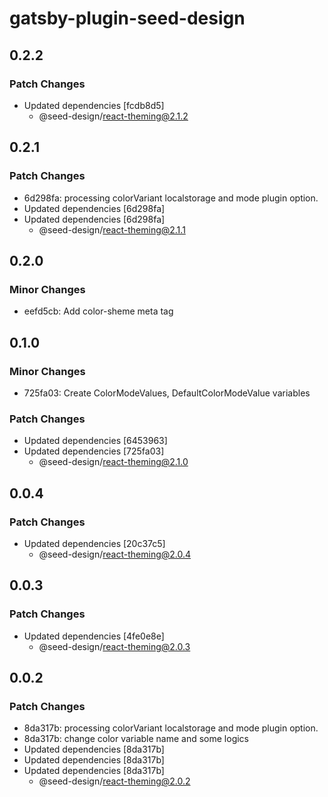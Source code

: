 # gatsby-plugin-seed-design

## 0.2.2

### Patch Changes

- Updated dependencies [fcdb8d5]
  - @seed-design/react-theming@2.1.2

## 0.2.1

### Patch Changes

- 6d298fa: processing colorVariant localstorage and mode plugin option.
- Updated dependencies [6d298fa]
- Updated dependencies [6d298fa]
  - @seed-design/react-theming@2.1.1

## 0.2.0

### Minor Changes

- eefd5cb: Add color-sheme meta tag

## 0.1.0

### Minor Changes

- 725fa03: Create ColorModeValues, DefaultColorModeValue variables

### Patch Changes

- Updated dependencies [6453963]
- Updated dependencies [725fa03]
  - @seed-design/react-theming@2.1.0

## 0.0.4

### Patch Changes

- Updated dependencies [20c37c5]
  - @seed-design/react-theming@2.0.4

## 0.0.3

### Patch Changes

- Updated dependencies [4fe0e8e]
  - @seed-design/react-theming@2.0.3

## 0.0.2

### Patch Changes

- 8da317b: processing colorVariant localstorage and mode plugin option.
- 8da317b: change color variable name and some logics
- Updated dependencies [8da317b]
- Updated dependencies [8da317b]
- Updated dependencies [8da317b]
  - @seed-design/react-theming@2.0.2
